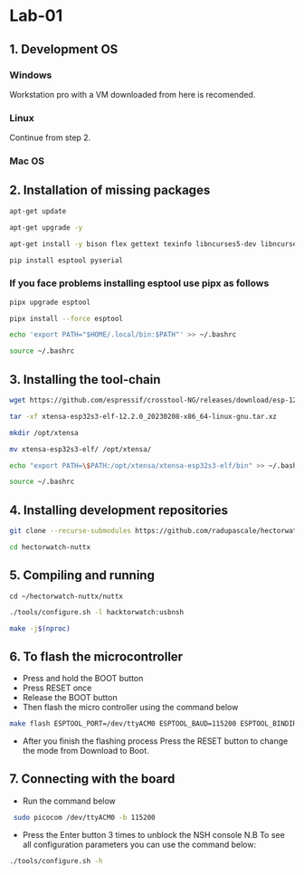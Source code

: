 # Lab-01
## 1. Development OS
### Windows 
Workstation pro with a VM downloaded from here is recomended.
### Linux 
Continue from step 2.
### Mac OS

## 2. Installation of missing packages
```bash
apt-get update
```
```bash
apt-get upgrade -y
```
```bash 
apt-get install -y bison flex gettext texinfo libncurses5-dev libncursesw5-dev gperf automake libtool pkg-config build-essential gperf genromfs libgmp-dev libmpc-dev libmpfr-dev libisl-dev binutils-dev libelf-dev libexpat-dev gcc-multilib g++-multilib picocom u-boot-tools util-linux chrony libusb-dev libusb-1.0.0-dev kconfig-frontends python3-pip
```
```bash
pip install esptool pyserial
```
### If you face problems installing esptool use pipx as follows
```bash
pipx upgrade esptool
```
```bash
pipx install --force esptool
```
```bash
echo 'export PATH="$HOME/.local/bin:$PATH"' >> ~/.bashrc
```
```bash
source ~/.bashrc
```

## 3. Installing the tool-chain
```bash
wget https://github.com/espressif/crosstool-NG/releases/download/esp-12.2.0_20230208/xtensa-esp32s3-elf-12.2.0_20230208-x86_64-linux-gnu.tar.xz
```
```bash
tar -xf xtensa-esp32s3-elf-12.2.0_20230208-x86_64-linux-gnu.tar.xz
```
```bash
mkdir /opt/xtensa
```
```bash
mv xtensa-esp32s3-elf/ /opt/xtensa/
```
```bash
echo "export PATH=\$PATH:/opt/xtensa/xtensa-esp32s3-elf/bin" >> ~/.bashrc
```
```bash
source ~/.bashrc
```

## 4. Installing development repositories
```bash
git clone --recurse-submodules https://github.com/radupascale/hectorwatch-nuttx
```
```bash
cd hectorwatch-nuttx
```
## 5. Compiling and running
```
cd ~/hectorwatch-nuttx/nuttx
```
```bash
./tools/configure.sh -l hacktorwatch:usbnsh
```
```bash
make -j$(nproc)
```
## 6. To flash the microcontroller 
- Press and hold the BOOT button
- Press RESET once
- Release the BOOT button
- Then flash the micro controller using the command below

```bash
make flash ESPTOOL_PORT=/dev/ttyACM0 ESPTOOL_BAUD=115200 ESPTOOL_BINDIR=../esp32s3-bins
```
- After you finish the flashing process Press the RESET button to change the mode from Download to Boot.

## 7. Connecting with the board
- Run the command below
```bash
 sudo picocom /dev/ttyACM0 -b 115200
```
- Press the Enter button 3 times to unblock the NSH console
N.B To see all configuration parameters you can use the command below:
```bash
./tools/configure.sh -h
```
